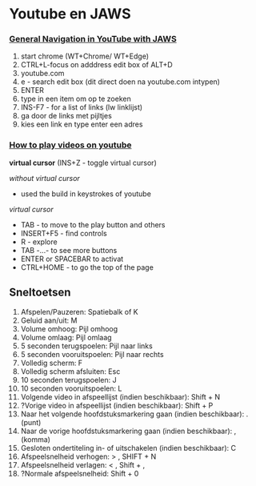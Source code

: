 
# Youtube en JAWS


### [General Navigation in YouTube with JAWS](https://www.youtube.com/watch?v=oMzXAV0ZEsE)

1. start chrome (WT+Chrome/ WT+Edge)
1. CTRL+L-focus on adddress edit box of ALT+D
1. youtube.com
1. e - search edit box (dit direct doen na youtube.com intypen)
2. ENTER 
2. type in een item om op te zoeken
1. INS-F7 - for a list of links (lw linklijst)  
1. ga door de links met pijltjes  
1. kies een link en type enter een adres

### [How to play videos on youtube](https://www.youtube.com/watch?v=jqvxKLbp6CI)  

**virtual cursor** (INS+Z - toggle virtual cursor)

*without virtual cursor*

* used the build in keystrokes of youtube

*virtual cursor* 

* TAB - to move to the play button and others
* INSERT+F5 - find controls
* R - explore
* TAB -...- to see more buttons
* ENTER or SPACEBAR to activat
* CTRL+HOME - to go the top of the page

## Sneltoetsen
1. Afspelen/Pauzeren: Spatiebalk of K
2. Geluid aan/uit: M
3. Volume omhoog: Pijl omhoog
4. Volume omlaag: Pijl omlaag
5. 5 seconden terugspoelen: Pijl naar links
6. 5 seconden vooruitspoelen: Pijl naar rechts
7. Volledig scherm: F
8. Volledig scherm afsluiten: Esc
9. 10 seconden terugspoelen: J
10. 10 seconden vooruitspoelen: L
11. Volgende video in afspeellijst (indien beschikbaar): Shift + N
12. ?Vorige video in afspeellijst (indien beschikbaar): Shift + P
15. Naar het volgende hoofdstuksmarkering gaan (indien beschikbaar): . (punt)
16. Naar de vorige hoofdstuksmarkering gaan (indien beschikbaar): , (komma)
17. Gesloten ondertiteling in- of uitschakelen (indien beschikbaar): C
18. Afspeelsnelheid verhogen: > , SHIFT + N
19. Afspeelsnelheid verlagen: < , Shift + ,
20. ?Normale afspeelsnelheid: Shift + 0
